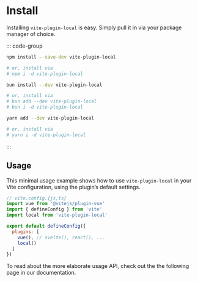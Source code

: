# Install

Installing `vite-plugin-local` is easy. Simply pull it in via your package manager of choice.

::: code-group

```bash [npm]
npm install --save-dev vite-plugin-local

# or, install via
# npm i -d vite-plugin-local
```

```bash [bun]
bun install --dev vite-plugin-local

# or, install via
# bun add --dev vite-plugin-local
# bun i -d vite-plugin-local
```

```bash [yarn]
yarn add --dev vite-plugin-local

# or, install via
# yarn i -d vite-plugin-local
```

:::

## Usage

This minimal usage example shows how to use `vite-plugin-local` in your Vite configuration, using the plugin’s default settings.

```javascript
// vite.config.{js,ts}
import vue from '@vitejs/plugin-vue'
import { defineConfig } from 'vite'
import local from 'vite-plugin-local'

export default defineConfig({
  plugins: [
    vue(), // svelte(), react(), ...
    local()
  ]
})
```

To read about the more elaborate usage API, check out the the following page in our documentation.

